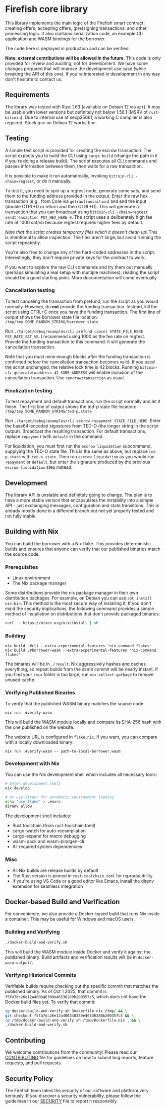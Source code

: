 # Firefish core library

This library implements the main logic of the Firefish smart contract: creating offers, accepting offers, (pre)signing transactions, and other processing logic.
It also contains serialization code, an example CLI application and WASM bindings for the borrower.

The code here is deployed in production and can be verified.

**Note: external contributions will be allowed in the future.**
This code is only provided for review and auditing, not for development.
We have some changes prepared that will improve the development use case (while breaking the API of this one).
If you're interested in development in any way don't hesitate to contact us.

## Requirements

The library was tested with Rust 1.63 (available on Debian 12 via `apt`). It may be usable with lower versions but definitely not below 1.56.1 (MSRV of `rust-bitcoin`).
Due to internal use of secp256k1, a working C compiler is also required. Stock gcc on Debian 12 works fine.

## Testing

A simple test script is provided for creating the escrow transaction.
The script expects you to build the CLI using `cargo build` (change the path in it if you're doing a release build).
The script executes all CLI commands and passes information between them, then waits for a raw transaction.

It is possible to make it run automatically, invoking `bitcoin-cli -chain=regtest`, or do it manually.

To test it, you need to spin up a regtest node, generate some sats, and send them to the funding address provided in the output.
Enter the raw hex transaction (e.g., from Core via `getrawtransaction`) and end the input (double CTRL+D or return and then CTRL+D).
This will generate a transaction that you can broadcast using `bitcoin-cli -chain=regtest sendtransaction PUT_HEX_HERE 0`.
The script uses a deliberately high fee rate of 1000 sat/vb because regtest requires higher fees by default.

*Note that the script creates temporary files which it doesn't clean up!*
This is intentional to allow inspection.
The files aren't large, but avoid running the script repeatedly.

You're also free to change any of the hard-coded addresses in the script.
Interestingly, they don't require private keys for the *contract* to work.

If you want to explore the raw CLI commands and try them out manually (perhaps simulating a real setup with multiple machines), reading the script should be a good starting point.
More documentation will come eventually.

### Cancellation testing

To test canceling the transaction from prefund, run the script as you would normally.
However, do **not** provide the funding transaction.
Instead, kill the script using CTRL+C once you have the funding transaction.
The first line of output shows the borrower state file location:
`/tmp/tmp.SOME_RANDOM_STRING/borrower.state`

Run `./target/debug/examples/cli prefund cancel STATE_FILE_HERE FEE_RATE_SAT_VB`.
I recommend using 1000 as the fee rate on regtest.
Provide the funding transaction to this command.
It will generate the cancellation transaction.

Note that you must mine enough blocks after the funding transaction is confirmed before the cancellation transaction becomes valid.
If you used the script unchanged, the relative lock time is 42 blocks.
Running `bitcoin-cli generatetoaddress 42 SOME_ADDRESS` will enable inclusion of the cancellation transaction.
Use `sendrawtransaction` as usual.

### Finalization testing

To test repayment and default transactions, run the script normally and let it finish.
The first line of output shows the ted-p state file location:
`/tmp/tmp.SOME_RANDOM_STRING/ted-p.state`

Run `./target/debug/examples/cli escrow repayment STATE_FILE_HERE`.
Enter the base64-encoded signatures from TED-O (the longer string in the script output).
Broadcast the resulting transaction.
For default transactions, replace `repayment` with `default` in the command.

For liquidation, you must first run the `escrow liquidation` subcommand, supplying the TED-O state file.
This is the same as above, but replace `ted-p.state` with `ted-o.state`.
Then run `escrow liquidation` as you would run `repayment` or `default`, but enter the signature produced by the previous `escrow liquidation` step instead.

## Development

The library API is unstable and definitely going to change.
The plan is to have a more stable version that encapsulates the instability into a simple API - just exchanging messages, configuration and state transitions.
This is already mostly done in a different branch but not yet properly tested and not fully stable.

## Building with Nix

You can build the borrower with a Nix flake. This provides deterministic builds and ensures that anyone can verify
that our published binaries match the source code.

### Prerequisites
- Linux environment
- The Nix package manager

Some distributions provide the nix package manager in their own distribution packages. For example, on Debian you can use `apt install nix-bin`. This method is the most secure way of installing it. If you don't mind the security implications, the following command provides a simple method of installation on distributions that don't provide packaged binaries:

```bash
curl -L https://nixos.org/nix/install | sh
```

### Building

```console
nix build .#cli --extra-experimental-features 'nix-command flakes'
nix build .#borrower-wasm --extra-experimental-features 'nix-command flakes'
```

The binaries will be in `./result`. Nix aggressively hashes and caches everything, so repeat builds from the same commit
will be nearly instant. If you find your `/nix` folder is too large, run `nix-collect-garbage` to remove unused cache.

### Verifying Published Binaries

To verify that the published WASM binary matches the source code:

```console
nix run .#verify-wasm
```

This will build the WASM module locally and compare its SHA-256 hash with the one published on the website.

The website URL is configured in `flake.nix`. If you want, you can compare with a locally downloaded binary:

``` console
nix run .#verify-wasm -- path-to-local-borrower.wasm
```

### Development with Nix

You can use the Nix development shell which includes all necessary tools:

```bash
# Enter development shell
nix develop

# Or use direnv for automatic environment loading
echo "use flake" > .envrc
direnv allow
```

The development shell includes:

- Rust toolchain (from rust-toolchain.toml)
- cargo-watch for auto-recompilation
- cargo-expand for macro debugging
- wasm-pack and wasm-bindgen-cli
- All required system dependencies

### Misc

- All Nix builds are release builds by default
- The Rust version is pinned in `rust-toolchain.toml` for reproducibility
- If you're using VS Code or a good editor like Emacs, install the direnv extension for seamless integration

## Docker-based Build and Verification

For convenience, we also provide a Docker-based build that runs Nix inside a container. This may be useful for Windows and macOS users.

### Building and Verifying

```bash
./docker-build-and-verify.sh
```

This will build the WASM module inside Docker and verify it against the published binary. Build artifacts and verification results will be in `docker-wasm-output/`.

### Verifying Historical Commits

Verifiable builds require checking out the specific commit that matches the published binary. As of Oct 1 2025, that commit is `f5fa7dc26e12a400340389e46536280b200357c5`, which does not have the Docker build files yet. To verify that commit:

```bash
cp docker-build-and-verify.sh Dockerfile.nix /tmp/ && \
git checkout f5fa7dc26e12a400340389e46536280b200357c5 && \
cp /tmp/docker-build-and-verify.sh /tmp/Dockerfile.nix . && \
./docker-build-and-verify.sh
```

## Contributing

We welcome contributions from the community! Please read our [CONTRIBUTING](/CONTRIBUTING.md) file for guidelines on how to submit bug reports, feature requests, and pull requests.

## Security Policy

The Firefish team takes the security of our software and platform very seriously. If you discover a security vulnerability, please follow the guidelines in our [SECURITY](/SECURITY.md) file to report it responsibly.